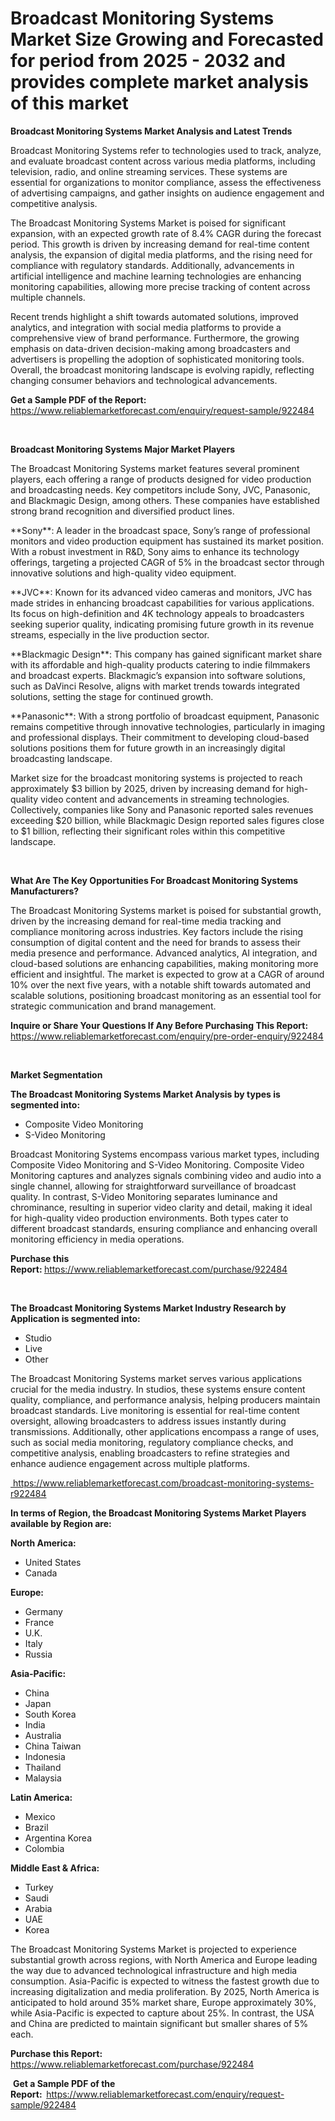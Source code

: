<p><h1>Broadcast Monitoring Systems Market Size Growing and Forecasted for period from 2025 - 2032 and provides complete market analysis of this market</h1></p><p><strong>Broadcast Monitoring Systems Market Analysis and Latest Trends</strong></p>
<p><p>Broadcast Monitoring Systems refer to technologies used to track, analyze, and evaluate broadcast content across various media platforms, including television, radio, and online streaming services. These systems are essential for organizations to monitor compliance, assess the effectiveness of advertising campaigns, and gather insights on audience engagement and competitive analysis.</p><p>The Broadcast Monitoring Systems Market is poised for significant expansion, with an expected growth rate of 8.4% CAGR during the forecast period. This growth is driven by increasing demand for real-time content analysis, the expansion of digital media platforms, and the rising need for compliance with regulatory standards. Additionally, advancements in artificial intelligence and machine learning technologies are enhancing monitoring capabilities, allowing more precise tracking of content across multiple channels.</p><p>Recent trends highlight a shift towards automated solutions, improved analytics, and integration with social media platforms to provide a comprehensive view of brand performance. Furthermore, the growing emphasis on data-driven decision-making among broadcasters and advertisers is propelling the adoption of sophisticated monitoring tools. Overall, the broadcast monitoring landscape is evolving rapidly, reflecting changing consumer behaviors and technological advancements.</p></p>
<p><strong>Get a Sample PDF of the Report:&nbsp;</strong> <a href="https://www.reliablemarketforecast.com/enquiry/request-sample/922484?utm_campaign=3734&utm_medium=2&utm_source=Github&utm_content=ia&utm_term=18042025&utm_id=broadcast-monitoring-systems">https://www.reliablemarketforecast.com/enquiry/request-sample/922484</a></p>
<p>&nbsp;</p>
<p><strong>Broadcast Monitoring Systems Major Market Players</strong></p>
<p><p>The Broadcast Monitoring Systems market features several prominent players, each offering a range of products designed for video production and broadcasting needs. Key competitors include Sony, JVC, Panasonic, and Blackmagic Design, among others. These companies have established strong brand recognition and diversified product lines.</p><p>**Sony**: A leader in the broadcast space, Sony’s range of professional monitors and video production equipment has sustained its market position. With a robust investment in R&D, Sony aims to enhance its technology offerings, targeting a projected CAGR of 5% in the broadcast sector through innovative solutions and high-quality video equipment.</p><p>**JVC**: Known for its advanced video cameras and monitors, JVC has made strides in enhancing broadcast capabilities for various applications. Its focus on high-definition and 4K technology appeals to broadcasters seeking superior quality, indicating promising future growth in its revenue streams, especially in the live production sector.</p><p>**Blackmagic Design**: This company has gained significant market share with its affordable and high-quality products catering to indie filmmakers and broadcast experts. Blackmagic’s expansion into software solutions, such as DaVinci Resolve, aligns with market trends towards integrated solutions, setting the stage for continued growth.</p><p>**Panasonic**: With a strong portfolio of broadcast equipment, Panasonic remains competitive through innovative technologies, particularly in imaging and professional displays. Their commitment to developing cloud-based solutions positions them for future growth in an increasingly digital broadcasting landscape.</p><p>Market size for the broadcast monitoring systems is projected to reach approximately $3 billion by 2025, driven by increasing demand for high-quality video content and advancements in streaming technologies. Collectively, companies like Sony and Panasonic reported sales revenues exceeding $20 billion, while Blackmagic Design reported sales figures close to $1 billion, reflecting their significant roles within this competitive landscape.</p></p>
<p>&nbsp;</p>
<p><strong>What Are The Key Opportunities For Broadcast Monitoring Systems Manufacturers?</strong></p>
<p><p>The Broadcast Monitoring Systems market is poised for substantial growth, driven by the increasing demand for real-time media tracking and compliance monitoring across industries. Key factors include the rising consumption of digital content and the need for brands to assess their media presence and performance. Advanced analytics, AI integration, and cloud-based solutions are enhancing capabilities, making monitoring more efficient and insightful. The market is expected to grow at a CAGR of around 10% over the next five years, with a notable shift towards automated and scalable solutions, positioning broadcast monitoring as an essential tool for strategic communication and brand management.</p></p>
<p><strong>Inquire or Share Your Questions If Any Before Purchasing This Report:</strong> <a href="https://www.reliablemarketforecast.com/enquiry/pre-order-enquiry/922484?utm_campaign=3734&utm_medium=2&utm_source=Github&utm_content=ia&utm_term=18042025&utm_id=broadcast-monitoring-systems">https://www.reliablemarketforecast.com/enquiry/pre-order-enquiry/922484</a></p>
<p>&nbsp;</p>
<p><strong>Market Segmentation</strong></p>
<p><strong>The Broadcast Monitoring Systems Market Analysis by types is segmented into:</strong></p>
<p><ul><li>Composite Video Monitoring</li><li>S-Video Monitoring</li></ul></p>
<p><p>Broadcast Monitoring Systems encompass various market types, including Composite Video Monitoring and S-Video Monitoring. Composite Video Monitoring captures and analyzes signals combining video and audio into a single channel, allowing for straightforward surveillance of broadcast quality. In contrast, S-Video Monitoring separates luminance and chrominance, resulting in superior video clarity and detail, making it ideal for high-quality video production environments. Both types cater to different broadcast standards, ensuring compliance and enhancing overall monitoring efficiency in media operations.</p></p>
<p><strong>Purchase this Report:&nbsp;</strong><a href="https://www.reliablemarketforecast.com/purchase/922484?utm_campaign=3734&utm_medium=2&utm_source=Github&utm_content=ia&utm_term=18042025&utm_id=broadcast-monitoring-systems">https://www.reliablemarketforecast.com/purchase/922484</a></p>
<p>&nbsp;</p>
<p><strong>The Broadcast Monitoring Systems Market Industry Research by Application is segmented into:</strong></p>
<p><ul><li>Studio</li><li>Live</li><li>Other</li></ul></p>
<p><p>The Broadcast Monitoring Systems market serves various applications crucial for the media industry. In studios, these systems ensure content quality, compliance, and performance analysis, helping producers maintain broadcast standards. Live monitoring is essential for real-time content oversight, allowing broadcasters to address issues instantly during transmissions. Additionally, other applications encompass a range of uses, such as social media monitoring, regulatory compliance checks, and competitive analysis, enabling broadcasters to refine strategies and enhance audience engagement across multiple platforms.</p></p>
<p><a href="https://www.reliablemarketforecast.com/broadcast-monitoring-systems-r922484?utm_campaign=3734&utm_medium=2&utm_source=Github&utm_content=ia&utm_term=18042025&utm_id=broadcast-monitoring-systems">&nbsp;https://www.reliablemarketforecast.com/broadcast-monitoring-systems-r922484</a></p>
<p><strong>In terms of Region, the Broadcast Monitoring Systems Market Players available by Region are:</strong></p>
<p>
    <p> <strong> North America: </strong>
        <ul>
            <li>United States</li>
            <li>Canada</li>
        </ul>
        </p> 
    <p> <strong> Europe: </strong>
        <ul>
            <li>Germany</li>
            <li>France</li>
            <li>U.K.</li>
            <li>Italy</li>
            <li>Russia</li>
        </ul>
        </p> 
    <p> <strong> Asia-Pacific: </strong>
        <ul>
            <li>China</li>
            <li>Japan</li>
            <li>South Korea</li>
            <li>India</li>
            <li>Australia</li>
            <li>China Taiwan</li>
            <li>Indonesia</li>
            <li>Thailand</li>
            <li>Malaysia</li>
        </ul>
        </p> 
    <p> <strong> Latin America: </strong>
        <ul>
            <li>Mexico</li>
            <li>Brazil</li>
            <li>Argentina Korea</li>
            <li>Colombia</li>
        </ul>
        </p> 
    <p> <strong> Middle East & Africa: </strong>
        <ul>
            <li>Turkey</li>
            <li>Saudi</li>
            <li>Arabia</li>
            <li>UAE</li>
            <li>Korea</li>
        </ul>
    </p>
    </p>
<p><p>The Broadcast Monitoring Systems Market is projected to experience substantial growth across regions, with North America and Europe leading the way due to advanced technological infrastructure and high media consumption. Asia-Pacific is expected to witness the fastest growth due to increasing digitalization and media proliferation. By 2025, North America is anticipated to hold around 35% market share, Europe approximately 30%, while Asia-Pacific is expected to capture about 25%. In contrast, the USA and China are predicted to maintain significant but smaller shares of 5% each.</p></p>
<p><strong>Purchase this Report: </strong><a href="https://www.reliablemarketforecast.com/purchase/922484?utm_campaign=3734&utm_medium=2&utm_source=Github&utm_content=ia&utm_term=18042025&utm_id=broadcast-monitoring-systems">https://www.reliablemarketforecast.com/purchase/922484</a></p>
<p>&nbsp;<strong>Get a Sample PDF of the Report:&nbsp;&nbsp;</strong><a href="https://www.reliablemarketforecast.com/enquiry/request-sample/922484?utm_campaign=3734&utm_medium=2&utm_source=Github&utm_content=ia&utm_term=18042025&utm_id=broadcast-monitoring-systems">https://www.reliablemarketforecast.com/enquiry/request-sample/922484</a></p>
<p><strong></strong></p>
<p><p></p><p></p><p></p></p>